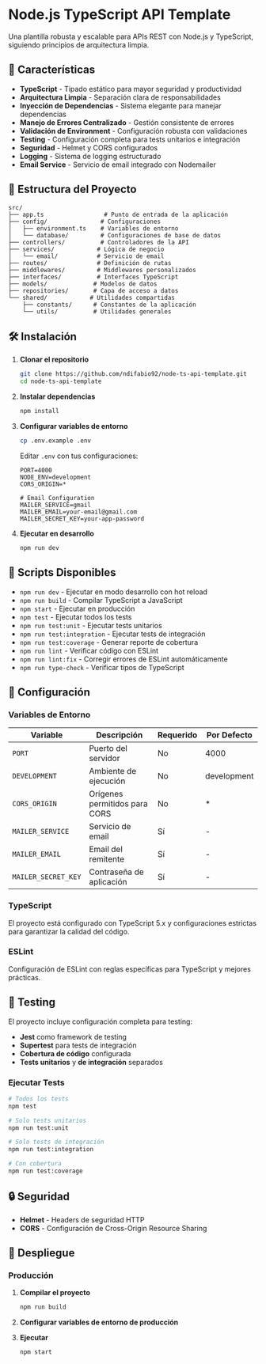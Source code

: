 # Node.js TypeScript API Template

Una plantilla robusta y escalable para APIs REST con Node.js y TypeScript, siguiendo principios de arquitectura limpia.

## 🚀 Características

- **TypeScript** - Tipado estático para mayor seguridad y productividad
- **Arquitectura Limpia** - Separación clara de responsabilidades
- **Inyección de Dependencias** - Sistema elegante para manejar dependencias
- **Manejo de Errores Centralizado** - Gestión consistente de errores
- **Validación de Environment** - Configuración robusta con validaciones
- **Testing** - Configuración completa para tests unitarios e integración
- **Seguridad** - Helmet y CORS configurados
- **Logging** - Sistema de logging estructurado
- **Email Service** - Servicio de email integrado con Nodemailer

## 📁 Estructura del Proyecto

```
src/
├── app.ts                 # Punto de entrada de la aplicación
├── config/               # Configuraciones
│   ├── environment.ts    # Variables de entorno
│   └── database/         # Configuraciones de base de datos
├── controllers/          # Controladores de la API
├── services/            # Lógica de negocio
│   └── email/           # Servicio de email
├── routes/              # Definición de rutas
├── middlewares/         # Middlewares personalizados
├── interfaces/          # Interfaces TypeScript
├── models/             # Modelos de datos
├── repositories/       # Capa de acceso a datos
└── shared/            # Utilidades compartidas
    ├── constants/      # Constantes de la aplicación
    └── utils/          # Utilidades generales
```

## 🛠️ Instalación

1. **Clonar el repositorio**

   ```bash
   git clone https://github.com/ndifabio92/node-ts-api-template.git
   cd node-ts-api-template
   ```

2. **Instalar dependencias**

   ```bash
   npm install
   ```

3. **Configurar variables de entorno**

   ```bash
   cp .env.example .env
   ```

   Editar `.env` con tus configuraciones:

   ```env
   PORT=4000
   NODE_ENV=development
   CORS_ORIGIN=*

   # Email Configuration
   MAILER_SERVICE=gmail
   MAILER_EMAIL=your-email@gmail.com
   MAILER_SECRET_KEY=your-app-password
   ```

4. **Ejecutar en desarrollo**
   ```bash
   npm run dev
   ```

## 📜 Scripts Disponibles

- `npm run dev` - Ejecutar en modo desarrollo con hot reload
- `npm run build` - Compilar TypeScript a JavaScript
- `npm start` - Ejecutar en producción
- `npm test` - Ejecutar todos los tests
- `npm run test:unit` - Ejecutar tests unitarios
- `npm run test:integration` - Ejecutar tests de integración
- `npm run test:coverage` - Generar reporte de cobertura
- `npm run lint` - Verificar código con ESLint
- `npm run lint:fix` - Corregir errores de ESLint automáticamente
- `npm run type-check` - Verificar tipos de TypeScript

## 🔧 Configuración

### Variables de Entorno

| Variable            | Descripción                   | Requerido | Por Defecto |
| ------------------- | ----------------------------- | --------- | ----------- |
| `PORT`              | Puerto del servidor           | No        | 4000        |
| `DEVELOPMENT`       | Ambiente de ejecución         | No        | development |
| `CORS_ORIGIN`       | Orígenes permitidos para CORS | No        | \*          |
| `MAILER_SERVICE`    | Servicio de email             | Sí        | -           |
| `MAILER_EMAIL`      | Email del remitente           | Sí        | -           |
| `MAILER_SECRET_KEY` | Contraseña de aplicación      | Sí        | -           |

### TypeScript

El proyecto está configurado con TypeScript 5.x y configuraciones estrictas para garantizar la calidad del código.

### ESLint

Configuración de ESLint con reglas específicas para TypeScript y mejores prácticas.

## 🧪 Testing

El proyecto incluye configuración completa para testing:

- **Jest** como framework de testing
- **Supertest** para tests de integración
- **Cobertura de código** configurada
- **Tests unitarios** y **de integración** separados

### Ejecutar Tests

```bash
# Todos los tests
npm test

# Solo tests unitarios
npm run test:unit

# Solo tests de integración
npm run test:integration

# Con cobertura
npm run test:coverage
```

## 🔒 Seguridad

- **Helmet** - Headers de seguridad HTTP
- **CORS** - Configuración de Cross-Origin Resource Sharing

## 🚀 Despliegue

### Producción

1. **Compilar el proyecto**

   ```bash
   npm run build
   ```

2. **Configurar variables de entorno de producción**

3. **Ejecutar**
   ```bash
   npm start
   ```
